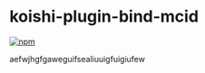 # koishi-plugin-bind-mcid

[![npm](https://img.shields.io/npm/v/koishi-plugin-bind-mcid?style=flat-square)](https://www.npmjs.com/package/koishi-plugin-bind-mcid)

aefwjhgfgaweguifsealiuuigfuigiufew
